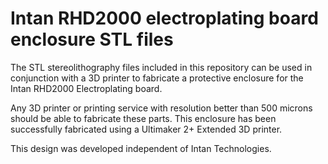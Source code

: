 # Intan RHD2000 electroplating board enclosure STL files

The STL stereolithography files included in this repository can be used in conjunction with a 3D printer to fabricate a protective enclosure for the Intan RHD2000 Electroplating board. 

Any 3D printer or printing service with resolution better than 500 microns should be able to fabricate these parts. This enclosure has been successfully fabricated using a Ultimaker 2+ Extended 3D printer.

This design was developed independent of Intan Technologies.

